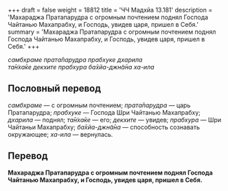 +++
draft = false
weight = 18812
title = 'ЧЧ Мадхйа 13.181'
description = 'Махараджа Пратапарудра с огромным почтением поднял Господа Чайтанью Махапрабху, и Господь, увидев царя, пришел в Себя.'
summary = 'Махараджа Пратапарудра с огромным почтением поднял Господа Чайтанью Махапрабху, и Господь, увидев царя, пришел в Себя.'
+++

_самбхраме прата̄парудра прабхуке дхарила  
та̄н̇ха̄ке декхите прабхура ба̄хйа-джн̃а̄на ха-ила_

## Пословный перевод

_самбхраме_ — с огромным почтением; _прата̄парудра_ — царь Пратапарудра; _прабхуке_ — Господа Шри Чайтанью Махапрабху; _дхарила_ — поднял; _та̄н̇ха̄ке_ — его; _декхите_ — увидев; _прабхура_ — Шри Чайтаньи Махапрабху; _ба̄хйа_\-_джн̃а̄на_ — способность сознавать окружающее; _ха_\-_ила_ — вернулась.

## Перевод

**Махараджа Пратапарудра с огромным почтением поднял Господа Чайтанью Махапрабху, и Господь, увидев царя, пришел в Себя.**
